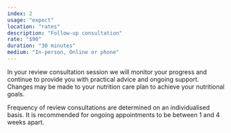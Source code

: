 ```yaml
---
index: 2
usage: "expect"
location: "rates"
description: "Follow-up consultation"
rate: "$90"
duration: "30 minutes"
medium: "In-person, Online or phone"
---
```


In your review consultation session we will monitor your progress and continue to provide you with practical advice and ongoing support. Changes may be made to your nutrition care plan to achieve your nutritional goals.  

Frequency of review consultations are determined on an individualised basis. It is recommended for ongoing appointments to be between 1 and 4 weeks apart. 
